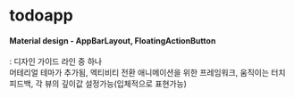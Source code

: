 # todoapp

#### Material design - AppBarLayout, FloatingActionButton
: 디자인 가이드 라인 중 하나  
머테리얼 테마가 추가됨, 엑티비티 전환 애니메이션을 위한 프레임워크, 움직이는 터치 피드백, 각 뷰의 깊이값 설정가능(입체적으로 표현가능)
